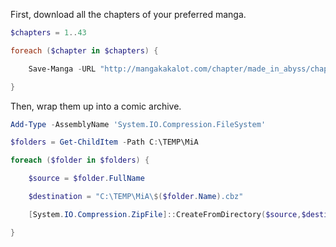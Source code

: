 First, download all the chapters of your preferred manga.

``` powershell
$chapters = 1..43

foreach ($chapter in $chapters) {

    Save-Manga -URL "http://mangakakalot.com/chapter/made_in_abyss/chapter_$chapter" -Path "C:\TEMP\MiA\Chapter $chapter"

}
```

Then, wrap them up into a comic archive.

``` powershell
Add-Type -AssemblyName 'System.IO.Compression.FileSystem'

$folders = Get-ChildItem -Path C:\TEMP\MiA

foreach ($folder in $folders) {

    $source = $folder.FullName

    $destination = "C:\TEMP\MiA\$($folder.Name).cbz"

    [System.IO.Compression.ZipFile]::CreateFromDirectory($source,$destination)

}
```